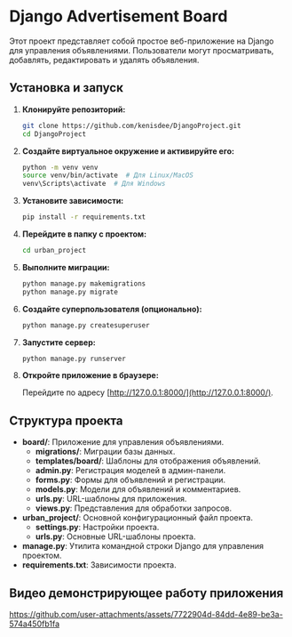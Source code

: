 # Django Advertisement Board


Этот проект представляет собой простое веб-приложение на Django для управления объявлениями. Пользователи могут
просматривать, добавлять, редактировать и удалять объявления.

## Установка и запуск

1. **Клонируйте репозиторий:**

   ```bash
   git clone https://github.com/kenisdee/DjangoProject.git
   cd DjangoProject
   ```

2. **Создайте виртуальное окружение и активируйте его:**

   ```bash
   python -m venv venv
   source venv/bin/activate  # Для Linux/MacOS
   venv\Scripts\activate  # Для Windows
   ```

3. **Установите зависимости:**

   ```bash
   pip install -r requirements.txt
   ```

4. **Перейдите в папку с проектом:**

   ```bash
   cd urban_project
   ```


5. **Выполните миграции:**

   ```bash
   python manage.py makemigrations
   python manage.py migrate
   ```

6. **Создайте суперпользователя (опционально):**

   ```bash
   python manage.py createsuperuser
   ```

7. **Запустите сервер:**

   ```bash
   python manage.py runserver
   ```

8. **Откройте приложение в браузере:**

   Перейдите по адресу [http://127.0.0.1:8000/](http://127.0.0.1:8000/).


## Структура проекта

- **board/**: Приложение для управления объявлениями.
    - **migrations/**: Миграции базы данных.
    - **templates/board/**: Шаблоны для отображения объявлений.
    - **admin.py**: Регистрация моделей в админ-панели.
    - **forms.py**: Формы для объявлений и регистрации.
    - **models.py**: Модели для объявлений и комментариев.
    - **urls.py**: URL-шаблоны для приложения.
    - **views.py**: Представления для обработки запросов.
- **urban_project/**: Основной конфигурационный файл проекта.
    - **settings.py**: Настройки проекта.
    - **urls.py**: Основные URL-шаблоны проекта.
- **manage.py**: Утилита командной строки Django для управления проектом.
- **requirements.txt**: Зависимости проекта.


## Видео демонстрирующее  работу приложения

https://github.com/user-attachments/assets/7722904d-84dd-4e89-be3a-574a450fb1fa


